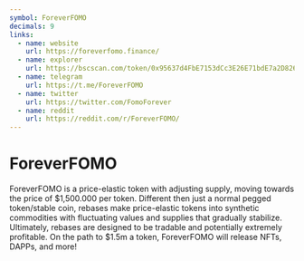 ```yaml
---
symbol: ForeverFOMO
decimals: 9
links:
  - name: website
    url: https://foreverfomo.finance/
  - name: explorer
    url: https://bscscan.com/token/0x95637d4FbE7153dCc3E26E71bdE7a2D82621F083
  - name: telegram
    url: https://t.me/ForeverFOMO
  - name: twitter
    url: https://twitter.com/FomoForever
  - name: reddit
    url: https://reddit.com/r/ForeverFOMO/
---
```


# ForeverFOMO

ForeverFOMO is a price-elastic token with adjusting supply, moving towards the price of $1,500.000 per token. Different then just a normal pegged token/stable coin, rebases make price-elastic tokens into synthetic commodities with fluctuating values and supplies that gradually stabilize. Ultimately, rebases are designed to be tradable and potentially extremely profitable. On the path to $1.5m a token, ForeverFOMO will release NFTs, DAPPs, and more!
